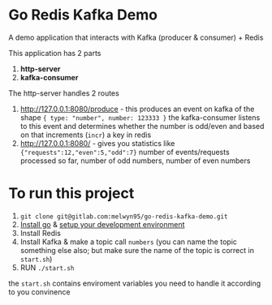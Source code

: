 
# Go Redis Kafka Demo

A demo application that interacts with Kafka (producer & consumer) + Redis

This application has 2 parts
1. **http-server**
2. **kafka-consumer**

The http-server handles 2 routes

1. http://127.0.0.1:8080/produce - this produces an event on kafka of the shape `{ type: "number", number: 123333 }` the kafka-consumer listens to this event and determines whether the number is odd/even and based on that increments (`incr`) a key in redis
2. http://127.0.0.1:8080/ - gives you statistics like `{"requests":12,"even":5,"odd":7}` number of events/requests processed so far, number of odd numbers, number of even numbers

  
# To run this project
 
1. ```git clone git@gitlab.com:melwyn95/go-redis-kafka-demo.git```
2. [Install go](https://www.tecmint.com/install-go-in-linux/) & [setup your development environment](https://golang.org/doc/code.html)
3. Install Redis
4. Install Kafka & make a topic call `numbers` (you can name the topic something else also; but make sure the name of the topic is correct in `start.sh`)
5. RUN `./start.sh`

the `start.sh` contains enviroment variables you need to handle it according to you convinence
